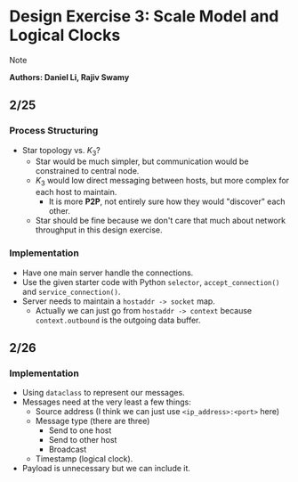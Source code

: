 # Design Exercise 3: Scale Model and Logical Clocks

> [!NOTE]
>
> **Authors: Daniel Li, Rajiv Swamy**

## 2/25

### Process Structuring

- Star topology vs. $K_3$?
    - Star would be much simpler, but communication would be constrained to central node.
    - $K_3$ would low direct messaging between hosts, but more complex for each host to maintain.
        - It is more **P2P**, not entirely sure how they would "discover" each other.
    - Star should be fine because we don't care that much about network throughput in this design exercise.

### Implementation

- Have one main server handle the connections.
- Use the given starter code with Python `selector`, `accept_connection()` and `service_connection()`.
- Server needs to maintain a `hostaddr -> socket` map.
    - Actually we can just go from `hostaddr -> context` because `context.outbound` is the outgoing data buffer.

## 2/26

### Implementation

- Using `dataclass` to represent our messages.
- Messages need at the very least a few things:
    - Source address (I think we can just use `<ip_address>:<port>` here)
    - Message type (there are three)
        - Send to one host
        - Send to other host
        - Broadcast
    - Timestamp (logical clock).
- Payload is unnecessary but we can include it.
